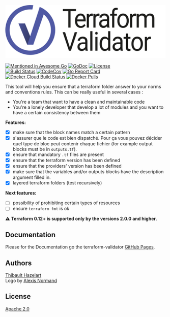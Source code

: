 ![Terraform-Validator](docs/docusaurus/static/img/terraform-validator.svg)

[![Mentioned in Awesome Go](https://awesome.re/mentioned-badge.svg)](https://github.com/avelino/awesome-go#validation) [![GoDoc](https://godoc.org/github.com/thazelart/terraform-validator?status.svg)](https://godoc.org/github.com/thazelart/terraform-validator) [![License](https://img.shields.io/badge/License-Apache%202.0-blue.svg)](https://github.com/gojp/goreportcard/blob/master/LICENSE)          
[![Build Status](https://travis-ci.com/thazelart/terraform-validator.svg?branch=master)](https://travis-ci.com/thazelart/terraform-validator) [![CodeCov](https://codecov.io/gh/thazelart/terraform-validator/branch/master/graph/badge.svg)](https://codecov.io/gh/thazelart/terraform-validator) [![Go Report Card](https://goreportcard.com/badge/github.com/thazelart/terraform-validator)](https://goreportcard.com/report/github.com/thazelart/terraform-validator)      
[![Docker Cloud Build Status](https://img.shields.io/docker/cloud/build/thazelart/terraform-validator.svg)](https://hub.docker.com/r/thazelart/terraform-validator) [![Docker Pulls](https://img.shields.io/docker/pulls/thazelart/terraform-validator)](https://hub.docker.com/r/thazelart/terraform-validator)                 

This tool will help you ensure that a terraform folder answer to your norms and conventions rules. This can be really useful in several cases :
* You're a team that want to have a clean and maintainable code
* You're a lonely developer that develop a lot of modules and you want to have a certain consistency between them               

**Features:**         
 * [x] make sure that the block names match a certain pattern
 * [x] s'assurer que le code est bien dispatché. Pour ça vous pouvez décider quel type de bloc peut contenir chaque fichier (for example output blocks must be in `outputs.tf`).
 * [x] ensure that mandatory `.tf` files are present
 * [x] ensure that the terraform version has been defined
 * [x] ensure that the providers' version has been defined
 * [x] make sure that the variables and/or outputs blocks have the description argument filled in.
 * [x] layered terraform folders (test recursively)

**Next features:**                    
 * [ ] possibility of prohibiting certain types of resources
 * [ ] ensure `terraform fmt` is ok

:warning: **Terraform 0.12+ is supported only by the versions 2.0.0 and higher**.

## Documentation
Please for the Documentation go the terraform-validator [GitHub Pages](https://thazelart.github.io/terraform-validator/docs/getting-started/introduction).

## Authors
[Thibault Hazelart](https://github.com/thazelart)                   
Logo by [Alexis Normand](https://github.com/alexis-n)

## License
[Apache 2.0](/LICENSE)
